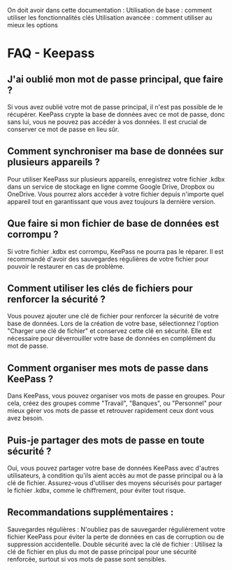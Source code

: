 
On doit avoir dans cette documentation :
Utilisation de base : comment utiliser les fonctionnalités clés
Utilisation avancée : comment utiliser au mieux les options

















# FAQ - Keepass

## J'ai oublié mon mot de passe principal, que faire ?
Si vous avez oublié votre mot de passe principal, il n'est pas possible de le récupérer. KeePass crypte la base de données avec ce mot de passe, donc sans lui, vous ne pouvez pas accéder à vos données. Il est crucial de conserver ce mot de passe en lieu sûr.

## Comment synchroniser ma base de données sur plusieurs appareils ?
Pour utiliser KeePass sur plusieurs appareils, enregistrez votre fichier .kdbx dans un service de stockage en ligne comme Google Drive, Dropbox ou OneDrive. Vous pourrez alors accéder à votre fichier depuis n'importe quel appareil tout en garantissant que vous avez toujours la dernière version.

## Que faire si mon fichier de base de données est corrompu ?
Si votre fichier .kdbx est corrompu, KeePass ne pourra pas le réparer. Il est recommandé d'avoir des sauvegardes régulières de votre fichier pour pouvoir le restaurer en cas de problème.

## Comment utiliser les clés de fichiers pour renforcer la sécurité ?
Vous pouvez ajouter une clé de fichier pour renforcer la sécurité de votre base de données. Lors de la création de votre base, sélectionnez l'option "Charger une clé de fichier" et conservez cette clé en sécurité. Elle est nécessaire pour déverrouiller votre base de données en complément du mot de passe.

## Comment organiser mes mots de passe dans KeePass ?
Dans KeePass, vous pouvez organiser vos mots de passe en groupes. Pour cela, créez des groupes comme "Travail", "Banques", ou "Personnel" pour mieux gérer vos mots de passe et retrouver rapidement ceux dont vous avez besoin.

## Puis-je partager des mots de passe en toute sécurité ?
Oui, vous pouvez partager votre base de données KeePass avec d'autres utilisateurs, à condition qu'ils aient accès au mot de passe principal ou à la clé de fichier. Assurez-vous d'utiliser des moyens sécurisés pour partager le fichier .kdbx, comme le chiffrement, pour éviter tout risque.

## Recommandations supplémentaires :
Sauvegardes régulières : N'oubliez pas de sauvegarder régulièrement votre fichier KeePass pour éviter la perte de données en cas de corruption ou de suppression accidentelle.
Double sécurité avec la clé de fichier : Utilisez la clé de fichier en plus du mot de passe principal pour une sécurité renforcée, surtout si vos mots de passe sont sensibles.
